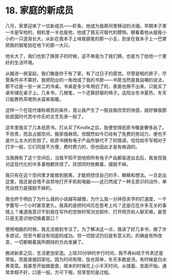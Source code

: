 # 18. 家庭的新成员

八月，家里迎来了一位新成员——虾条，他成为我房间里移动的点缀。早期本子里一半是写他的，相机里一半也是他，他成了我无可替代的模特。眼看着他从瘦瘦小小的一只逐渐长大，从趴在我本子上啃我钢笔的那一小支，到坐在我本子上一巴掌把我的钢笔拍在地下的那一大只。

他长大了，我们也到了换房子的时候，这不单是为了我们俩，也是为了给他一个更好的生活环境。

从搬进一居室起，我们像是终于有了家，有了过日子的感觉。尽管是租的房子，尽管条件并不算好。我把阳台的一角改成了我的书房——书房当然是我自嘲的说法，那不过是一张一米二的书桌。书桌是多少年用旧了的，表面也擦不出来，只能买了桌布铺在桌子上。几本书，几根笔，一个还算舒服的椅子。这阳台冬冷夏热，冬天只能靠热茶喝热水袋来取暖。

这样一个在现代堪称艰苦的条件，竟让我产生了一股自我欣赏的快感，就好像我那些民国时代苦中作乐的文艺先贤一般了。

这年里我买了几本纸质书。打从买了Kindle之后，我便觉得纸质书像是奢侈品了。不但贵，而且占据空间，搬家很麻烦。但既然如今已经有了免费的劳动力，便也不是什么太大的负担了。纸质书拥有电子产品所替代不了的情调，恰恰如手写相对于打字一般，它们同是不方便，费时费力的，但也因此才是有格调的。

当我拥有了这个空间后，当我不知不觉地把所有电子产品都驱逐出去后，我发现我对这现代化的许多事物都厌烦了。厌烦同时依赖着，摆脱不掉。

我只有在这个空间里才能做到脱离，才能把控住自己的手、眼睛和想法。一旦走出这里，我还是会情不自禁地打开手机和电脑——这已然成了一种无意识的动作，单凭自控力是摆脱不掉的。

我也终于明白了为什么我的小说越写越慢，为什么我一分钟百余字的打速度，一千字要写一个小时甚至更久。我真的是把时间花在思考上吗？还是花在许多无关的事情上？难道我意识不到我在写作的空隙时常浏览邮件、打开网页和人聊天嘛，甚至只是无意识地切换着窗口？

使用电脑的时候，我无法做到专注了。为了解决这一点，我读了好几本书，做了许多尝试，但至今都没有彻底的成功。但一切尝试仍旧是有意义的，的确是有所改变，一切都朝着我所期待的方向发展了。

搬进新家之后，生活更加安逸。上班20分钟的步行时间，我不再纠结于外卖还是带饭，而是直接回家吃。因为时间有限，饭也简单，冬天多数是汤，有时候是白水煮青菜。我甚至开始做面食，周末的时候花上小半天时间，从揉面、发面开始。通常卖相不好，口感一般，方可下咽，但享受的是过程。